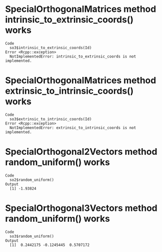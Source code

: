 # SpecialOrthogonalMatrices method intrinsic_to_extrinsic_coords() works

    Code
      so3$intrinsic_to_extrinsic_coords(Id)
    Error <Rcpp::exception>
      NotImplementedError: intrinsic_to_extrinsic_coords is not implemented.

# SpecialOrthogonalMatrices method extrinsic_to_intrinsic_coords() works

    Code
      so3$extrinsic_to_intrinsic_coords(Id)
    Error <Rcpp::exception>
      NotImplementedError: extrinsic_to_intrinsic_coords is not implemented.

# SpecialOrthogonal2Vectors method random_uniform() works

    Code
      so2$random_uniform()
    Output
      [1] -1.93824

# SpecialOrthogonal3Vectors method random_uniform() works

    Code
      so3$random_uniform()
    Output
      [1]  0.2442175 -0.1245445  0.5707172

